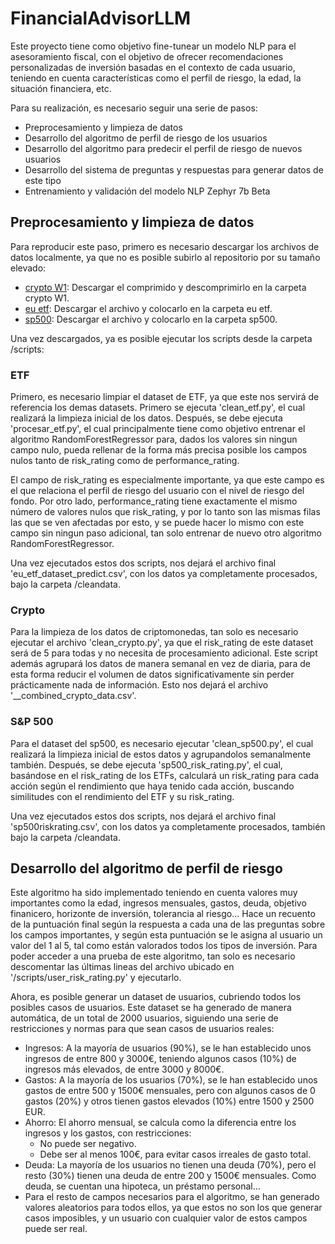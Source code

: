 # FinancialAdvisorLLM

Este proyecto tiene como objetivo fine-tunear un modelo NLP para el asesoramiento fiscal, 
con el objetivo de ofrecer recomendaciones personalizadas de inversión basadas en el contexto de cada usuario, 
teniendo en cuenta características como el perfil de riesgo, la edad, la situación financiera, etc.

Para su realización, es necesario seguir una serie de pasos:
* Preprocesamiento y limpieza de datos
* Desarrollo del algoritmo de perfil de riesgo de los usuarios
* Desarrollo del algoritmo para predecir el perfil de riesgo de nuevos usuarios 
* Desarrollo del sistema de preguntas y respuestas para generar datos de este tipo 
* Entrenamiento y validación del modelo NLP Zephyr 7b Beta

## Preprocesamiento y limpieza de datos

Para reproducir este paso, primero es necesario descargar los archivos de datos localmente, ya que no es posible subirlo al repositorio por su tamaño elevado:

* [crypto W1](https://www.kaggle.com/datasets/olegshpagin/crypto-coins-prices-ohlcv?select=W1): Descargar el comprimido y descomprimirlo en la carpeta crypto W1.
* [eu etf](https://www.kaggle.com/datasets/stefanoleone992/european-funds-dataset-from-morningstar?select=Morningstar+-+European+ETFs.csv): Descargar el archivo y colocarlo en la carpeta eu etf.
* [sp500](https://www.kaggle.com/datasets/andrewmvd/sp-500-stocks?select=sp500_stocks.csv): Descargar el archivo y colocarlo en la carpeta sp500.

Una vez descargados, ya es posible ejecutar los scripts desde la carpeta /scripts:

### ETF

Primero, es necesario limpiar el dataset de ETF, ya que este nos servirá de referencia los demas datasets. Primero se ejecuta 'clean_etf.py', el cual realizará
la limpieza inicial de los datos. Después, se debe ejecuta 'procesar_etf.py', el cual principalmente tiene como objetivo entrenar el algoritmo RandomForestRegressor
para, dados los valores sin ningun campo nulo, pueda rellenar de la forma más precisa posible los campos nulos tanto de risk_rating como de performance_rating. 

El campo de risk_rating es especialmente importante, ya que este campo es el que relaciona el perfil de riesgo del usuario con el nivel de riesgo del fondo. Por otro lado,
performance_rating tiene exactamente el mismo número de valores nulos que risk_rating, y por lo tanto son las mismas filas las que se ven afectadas por esto, y se puede hacer
lo mismo con este campo sin ningun paso adicional, tan solo entrenar de nuevo otro algoritmo RandomForestRegressor.

Una vez ejecutados estos dos scripts, nos dejará el archivo final 'eu_etf_dataset_predict.csv', con los datos ya completamente procesados, bajo la carpeta /cleandata.

### Crypto

Para la limpieza de los datos de criptomonedas, tan solo es necesario ejecutar el archivo 'clean_crypto.py', ya que el risk_rating de este dataset será de 5 para todas y no necesita de
procesamiento adicional. Este script además agrupará los datos de manera semanal en vez de diaria, para de esta forma reducir el volumen de datos significativamente
sin perder prácticamente nada de información. Esto nos dejará el archivo '__combined_crypto_data.csv'.

### S&P 500

Para el dataset del sp500, es necesario ejecutar 'clean_sp500.py', el cual realizará la limpieza inicial de estos datos y agrupandolos semanalmente también. 
Después, se debe ejecuta 'sp500_risk_rating.py', el cual, basándose en el risk_rating de los ETFs, calculará un risk_rating para cada acción según el rendimiento
que haya tenido cada acción, buscando similitudes con el rendimiento del ETF y su risk_rating.

Una vez ejecutados estos dos scripts, nos dejará el archivo final 'sp500riskrating.csv', con los datos ya completamente procesados, también bajo la carpeta /cleandata.

## Desarrollo del algoritmo de perfil de riesgo 

Este algoritmo ha sido implementado teniendo en cuenta valores muy importantes como la edad, ingresos mensuales, gastos, deuda, objetivo finanicero, horizonte de inversión, tolerancia al riesgo...
Hace un recuento de la puntuación final según la respuesta a cada una de las preguntas sobre los campos importantes, y según esta puntuación se le asigna al usuario un valor del 1 al 5, 
tal como están valorados todos los tipos de inversión. Para poder acceder a una prueba de este algoritmo, tan solo es necesario descomentar las últimas lineas del archivo ubicado en
'/scripts/user_risk_rating.py' y ejecutarlo.

Ahora, es posible generar un dataset de usuarios, cubriendo todos los posibles casos de usuarios. Este dataset se ha generado de manera automática, de un total de 2000 usuarios, siguiendo una serie
de restricciones y normas para que sean casos de usuarios reales:
* Ingresos: A la mayoría de usuarios (90%), se le han establecido unos ingresos de entre 800 y 3000€, teniendo algunos casos (10%) de ingresos más elevados, de entre 3000 y 8000€. 
* Gastos: A la mayoría de los usuarios (70%), se le han establecido unos gastos de entre 500 y 1500€ mensuales, pero con algunos casos de 0 gastos (20%) y otros tienen gastos elevados (10%) entre 1500 y 2500 EUR.
* Ahorro: El ahorro mensual, se calcula como la diferencia entre los ingresos y los gastos, con restricciones:
	* No puede ser negativo.
	* Debe ser al menos 100€, para evitar casos irreales de gasto total.
* Deuda: La mayoría de los usuarios no tienen una deuda (70%), pero el resto (30%) tienen una deuda de entre 200 y 1500€ mensuales. Como deuda, se cuentan una hipoteca, un préstamo personal…
* Para el resto de campos necesarios para el algoritmo, se han generado valores aleatorios para todos ellos, ya que estos no son los que generar casos imposibles, y un usuario con cualquier valor de estos campos puede ser real.

